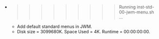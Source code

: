 * >>>>>>>>> Running inst-std-00-jwm-menu.sh ...
  * Add default standard menus in JWM.
  * Disk size = 3099680K. Space Used = 4K. Runtime = 00:00:00:00.
